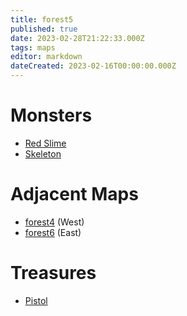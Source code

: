 ```yaml
---
title: forest5
published: true
date: 2023-02-28T21:22:33.000Z
tags: maps
editor: markdown
dateCreated: 2023-02-16T00:00:00.000Z
---
```



# Monsters
 * [Red Slime](/monsters/red-slime)
 * [Skeleton](/monsters/skeleton)

# Adjacent Maps
 * [forest4](/maps/forest4) (West)
 * [forest6](/maps/forest6) (East)

# Treasures
 * [Pistol](/items/pistol)
